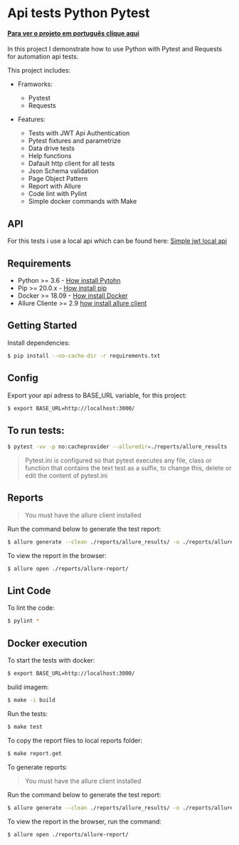 # Api tests Python Pytest
#### [Para ver o projeto em português clique aqui](https://github.com/Schveitzer/api-tests-python-pytest/blob/master/README_PT_BR.md)

In this project I demonstrate how to use Python with Pytest and Requests for automation api tests.

This project includes:

- Framworks:
    - Pystest
    - Requests

- Features:
    - Tests with JWT Api Authentication
    - Pytest fixtures and parametrize
    - Data drive tests
    - Help functions
    - Dafault http client for all tests
    - Json Schema validation
    - Page Object Pattern
    - Report with Allure
    - Code lint with Pylint
    - Simple docker commands with Make
    
## API
For this tests i use a local api which can be found here: [Simple jwt local api](https://github.com/Schveitzer/simple-api-jwt-server)

## Requirements
- Python >= 3.6 - [How install Pytohn](https://www.python.org/downloads/)
- Pip >= 20.0.x - [How install pip](https://pip.pypa.io/en/stable/installing/)
- Docker >= 18.09 - [How install Docker](https://docs.docker.com/get-docker/)
- Allure Cliente >= 2.9 [how install allure client](https://docs.qameta.io/allure/#_commandline)

## Getting Started
Install dependencies:

```bash
$ pip install --no-cache-dir -r requirements.txt
```

## Config
Export your api adress to BASE_URL variable, for this project:

```bash
$ export BASE_URL=http://localhost:3000/
```

## To run tests:
```bash
$ pytest -vv -p no:cacheprovider --alluredir=./reports/allure_results
```

> Pytest.ini is configured so that pytest executes any file, class or function that contains the text test as a sulfix,
> to change this, delete or edit the content of pytest.ini
 

## Reports
> You must have the allure client installed

Run the command below to generate the test report:

```bash
$ allure generate --clean ./reports/allure_results/ -o ./reports/allure-report
```

To view the report in the browser:

```bash
$ allure open ./reports/allure-report/
```

## Lint Code
To lint the code:

```bash
$ pylint *
```
## Docker execution
To start the tests with docker:

```bash
$ export BASE_URL=http://localhost:3000/
```
build imagem:
```bash
$ make -i build
```
Run the tests:
```bash
$ make test
```

To copy the report files to local reports folder:

```bash
$ make report.get
```
To generate reports:
> You must have the allure client installed

Run the command below to generate the test report:

```bash
$ allure generate --clean ./reports/allure_results/ -o ./reports/allure-report
```

To view the report in the browser, run the command:

```bash
$ allure open ./reports/allure-report/
```
